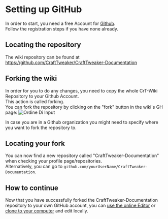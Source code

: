 # Setting up GitHub

In order to start, you need a free Account for [Github](https://github.com).  
Follow the registration steps if you have none already.

## Locating the repository

The wiki repository can be found at <https://github.com/CraftTweaker/CraftTweaker-Documentation>

## Forking the wiki

In order for you to do any changes, you need to copy the whole CrT-Wiki Repository to your Github Account.  
This action is called forking.  
You can fork the repository by clicking on the "fork" button in the wiki's GH page: ![Ordine Di Input](/Contribute/assets/SetupGitHub_ForkButton.png)

In case you are in a Github organization you might need to specify where you want to fork the repository to.

## Locating your fork

You can now find a new repository called "CraftTweaker-Documentation" when checking your profile page/repositories.  
Alternatively, you can go to `github.com/yourUserName/CraftTweaker-Documentation`.

## How to continue

Now that you have successfully forked the CraftTweaker-Documentation repository to your own GitHub account, you can [use the online Editor](/Contribute/OnlineEditor_Edit/) or [clone to your computer](/Contribute/LocalClone/Clone/) and edit locally.